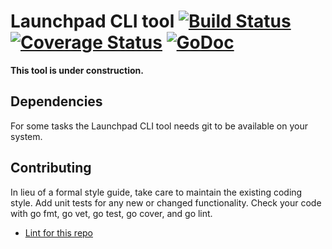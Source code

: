# Launchpad CLI tool [![Build Status](http://img.shields.io/travis/launchpad-project/cli/master.svg?style=flat)](https://travis-ci.org/launchpad-project/cli) [![Coverage Status](https://coveralls.io/repos/launchpad-project/cli/badge.svg)](https://coveralls.io/r/launchpad-project/cli) [![GoDoc](https://godoc.org/github.com/launchpad-project/cli?status.svg)](https://godoc.org/github.com/launchpad-project/cli)

**This tool is under construction.**

## Dependencies
For some tasks the Launchpad CLI tool needs git to be available on your system.

## Contributing
In lieu of a formal style guide, take care to maintain the existing coding style. Add unit tests for any new or changed functionality. Check your code with go fmt, go vet, go test, go cover, and go lint.

* [Lint for this repo](http://go-lint.appspot.com/github.com/launchpad-project/cli)
